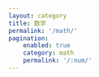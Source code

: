 ```yaml
---
layout: category
title: 数学
permalink: '/math/'
pagination:
    enabled: true
    category: math
    permalink: '/:num/'
---
```


